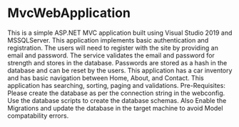 # MvcWebApplication
This is a simple ASP.NET MVC application built using Visual Studio 2019 and MSSQLServer. This application implements basic authentication and registration. The users will need to register with the site by providing an email and password. The service validates the email and password for strength and stores in the database. Passwords are stored as a hash in the database and can be reset by the users. This application has a car inventory and has basic navigation between  Home, About, and Contact.  This application has searching, sorting, paging and validations.
Pre-Requisites:
Please create the database as per the connection string in the webconfig. Use the database scripts to create the database schemas.
Also Enable the Migrations and update the database in the target machine to avoid Model compatability errors.
